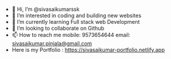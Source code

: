 - 👋 Hi, I’m @sivasaikumarssk
- 👀 I’m interested in coding and building new websites
- 🌱 I’m currently learning Full stack web Development
- 💞️ I’m looking to collaborate on Github
- 📫 How to reach me mobile: 9573654644 email: sivasaikumar.pinjala@gmail.com
- Here is my Portfolio : https://sivasaikumar-portfolio.netlify.app

<!---
sivasaikumarssk/sivasaikumarssk is a ✨ special ✨ repository because its `README.md` (this file) appears on your GitHub profile.
You can click the Preview link to take a look at your changes.
--->
